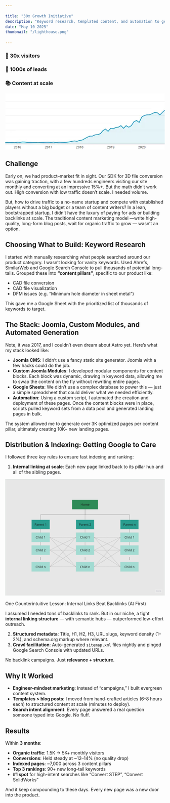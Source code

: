 ```yaml
--- 

title: "30x Growth Initiative"
description: "Keyword research, templated content, and automation to generate 10K+ landing pages."
date: "May 10 2025"
thumbnail: "/lighthouse.png"

---
```


<div class="flex flex-col md:flex-row gap-4">
  <a class="animate">
    <h3>🚀 30x visitors</h3>
  </a>
  <a class="animate">
    <h3>🎯 1000s of leads</h3>
  </a>
  <a class="animate">
    <h3>📚 Content at scale</h3>
  </a>
</div>

![Traffic Growth](traffic-growth.png)

## Challenge

Early on, we had product–market fit in sight. Our SDK for 3D file conversion was gaining traction, with a few hundreds engineers visiting our site monthly and converting at an impressive 15%+. But the math didn’t work out. High conversion with low traffic doesn’t scale. I needed volume.

But, how to drive traffic to a no-name startup and compete with established players without a big budget or a team of content writers? In a lean, bootstrapped startup, I didn’t have the luxury of paying for ads or building backlinks at scale. The traditional content marketing model —write high-quality, long-form blog posts, wait for organic traffic to grow — wasn’t an option. 

## Choosing What to Build: Keyword Research

I started with manually researching what people searched around our product category. I wasn’t looking for vanity keywords. Used Ahrefs, SimilarWeb and Google Search Console to pull thousands of potential long-tails. Grouped these into **“content pillars”**, specific to our product like:

- CAD file conversion
- CAD file visualization
- DFM issues (e.g. “Minimum hole diameter in sheet metal”)

This gave me a Google Sheet with the prioritized list of thousands of keywords to target. 

## The Stack: Joomla, Custom Modules, and Automated Generation

Note, it was 2017, and I couldn’t even dream about Astro yet. Here’s what my stack looked like:

- **Joomla CMS**: I didn’t use a fancy static site generator. Joomla with a few hacks could do the job.
- **Custom Joomla Modules**: I developed modular components for content blocks. Each block was dynamic, drawing in keyword data, allowing me to swap the content on the fly without rewriting entire pages.
- **Google Sheets**: We didn’t use a complex database to power this — just a simple spreadsheet that could deliver what we needed efficiently.
- **Automation**: Using a custom script, I automated the creation and deployment of these pages. Once the content blocks were in place, scripts pulled keyword sets from a data pool and generated landing pages in bulk.

The system allowed me to generate over 3K optimized pages per content pillar, ultimately creating 10K+ new landing pages.

## Distribution & Indexing: Getting Google to Care

I followed three key rules to ensure fast indexing and ranking:

1. **Internal linking at scale**: Each new page linked back to its pillar hub and all of the sibling pages.

![Internal linking](./internal-linking.png)

One Counterintuitive Lesson: Internal Links Beat Backlinks (At First)

I assumed I needed tons of backlinks to rank. But in our niche, a tight **internal linking structure**  — with semantic hubs — outperformed low-effort outreach. 

2. **Structured metadata**: Title, H1, H2, H3, URL slugs, keyword density (1–2%), and schema.org markup where relevant.
3. **Crawl facilitation**: Auto-generated `sitemap.xml` files nightly and pinged Google Search Console with updated URLs.

No backlink campaigns. Just **relevance + structure**.

## Why It Worked

- **Engineer-mindset marketing**: Instead of “campaigns,” I built evergreen content system.
- **Templates > blog posts**: I moved from hand-crafted articles (6–8 hours each) to structured content at scale (minutes to deploy).
- **Search intent alignment**: Every page answered a real question someone typed into Google. No fluff.

## Results

Within **3 months**:

- **Organic traffic**: 1.5K → 5K+ monthly visitors
- **Conversions**: Held steady at ~12–14% (no quality drop)
- **Indexed pages**: ~7,000 across 3 content pillars
- **Top 3 rankings**: 90+ new long-tail keywords
- **#1 spot** for high-intent searches like “Convert STEP”, “Convert SolidWorks”

And it keep compounding to these days. Every new page was a new door into the product.